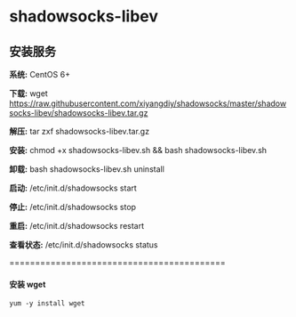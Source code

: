 # shadowsocks-libev
## 安装服务

**系统:** CentOS 6+

**下载:** wget https://raw.githubusercontent.com/xiyangdiy/shadowsocks/master/shadowsocks-libev/shadowsocks-libev.tar.gz

**解压:** tar zxf shadowsocks-libev.tar.gz

**安装:** chmod +x shadowsocks-libev.sh &&  bash shadowsocks-libev.sh

**卸载:** bash shadowsocks-libev.sh uninstall

**启动:** /etc/init.d/shadowsocks start

**停止:** /etc/init.d/shadowsocks stop

**重启:** /etc/init.d/shadowsocks restart

**查看状态:** /etc/init.d/shadowsocks status

==========================================
#### **安装 wget**
```yum -y install wget```
